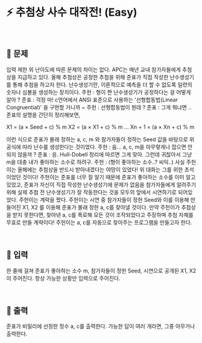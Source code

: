 # ⚡️ 추첨상 사수 대작전! (Easy)

<br>

## 🔎 문제
입력 제한 외 난이도에 따른 문제의 차이는 없다.
APC는 매년 교내 참가자들에게 추첨상을 지급하고 있다. 올해 추첨상은 공정한 추첨을 위해 준표가 직접 작성한 난수생성기를 통해 추첨을 하고자 한다. 난수생성기란, 이론적으로 예측을 더 할 수 없도록 일련의 숫자나 심볼을 생성하는 장치이다.
주헌 : 형이 짠 난수생성기가 공정하다는 걸 어떻게 알아 ?
준표 : 걱정 마! c언어에서 ANSI 표준으로 사용하는 '선형합동법(Linear Congruential)' 을 구현할 거니까 ~
주헌 : 선형합동법이 뭔데 ?
준표 : 그게 뭐냐면 ..
준표의 설명을 간단히 정리해보면,

X1 = (a × Seed + c) % m
X2 = (a × X1 + c) % m
...
Xn + 1 = (a × Xn + c) % m

이런 식으로 준표가 몰래 정하는 a, c, m 와 참가자들이 정하는 Seed 값을 바탕으로 위 공식에 따라 난수를 생성한다는 것이었다.
주헌 : 음... a, c, m을 아무렇게나 잡으면 안 되지 않을까 ?
준표 : 응. Hull-Dobell 정리에 따르면 그게 맞아. 그런데 귀찮아서 그냥 m을 대충 내가 좋아하는 소수로 하려구.
주헌 : (형이 좋아하는 소수..? 씨익..)
사실 주헌이는 올해에는 추첨상을 반드시 받아내겠다는 야망이 있었다! 위 대화는 그를 위한 초석이었던 것이다! 주헌이는 준표를 너무 잘 알기 때문에 준표가 좋아하는 소수를 이미 알고 있었고, 준표가 자신이 직접 작성한 난수생성기에 문제가 없음을 참가자들에게 알려주기 위해 실제 추첨 전 난수생성기가 잘 작동한다는 것을 모두의 앞에서 시연하기로 되어있었다.
주헌이는 계략을 짰다. 주헌이는 시연 중 참가자들이 정한 Seed와 이를 이용해 만들어진 X1, X2 를 이용해 준표가 몰래 정한 a, c를 찾아낼 것이다. 만약 주헌이가 추첨상을 받지 못한다면, 찾아낸 a, c를 폭로해 모든 것이 조작되었다고 주장하며 추첨 자체를 무효로 만들 계략이다! 주헌이는 a, c를 자동으로 찾아주는 프로그램을 만들고자 한다.

<br>

## 📁 입력
한 줄에 걸쳐 준표가 좋아하는 소수 m, 참가자들이 정한 Seed, 시연으로 공개된 X1, X2 이 주어진다. 항상 가능한 상황만 입력으로 주어진다.

<br>

## 📂 출력
준표가 비밀리에 선정한 정수 a, c를 출력한다. 가능한 답이 여러 개라면, 그중 아무거나 출력한다.